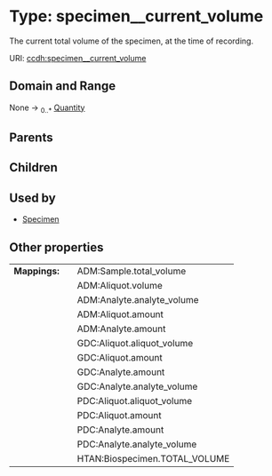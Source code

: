 
# Type: specimen__current_volume


The current total volume of the specimen, at the time of recording.

URI: [ccdh:specimen__current_volume](https://example.org/ccdh/specimen__current_volume)


## Domain and Range

None ->  <sub>0..*</sub> [Quantity](Quantity.md)

## Parents


## Children


## Used by

 * [Specimen](Specimen.md)

## Other properties

|  |  |  |
| --- | --- | --- |
| **Mappings:** | | ADM:Sample.total_volume |
|  | | ADM:Aliquot.volume |
|  | | ADM:Analyte.analyte_volume |
|  | | ADM:Aliquot.amount |
|  | | ADM:Analyte.amount |
|  | | GDC:Aliquot.aliquot_volume |
|  | | GDC:Aliquot.amount |
|  | | GDC:Analyte.amount |
|  | | GDC:Analyte.analyte_volume |
|  | | PDC:Aliquot.aliquot_volume |
|  | | PDC:Aliquot.amount |
|  | | PDC:Analyte.amount |
|  | | PDC:Analyte.analyte_volume |
|  | | HTAN:Biospecimen.TOTAL_VOLUME |

